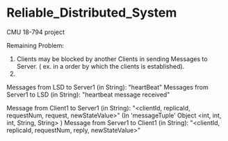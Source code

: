 # Reliable_Distributed_System
CMU 18-794 project


Remaining Problem:


1. Clients may be blocked by another Clients in sending Messages to Server. ( ex. in a order by which the clients is established).
2.


Messages from LSD to Server1 (in String): "heartBeat"
Messages from Server1 to LSD (in String): "heartbeat message received"

Message from Client1 to Server1 (in String): "<clientId, replicaId, requestNum, request, newStateValue>" (In 'messageTuple' Object <int, int, int, String, String> )
Message from Server1 to Client1 (in String): "<clientId, replicaId, requestNum, reply, newStateValue>"
